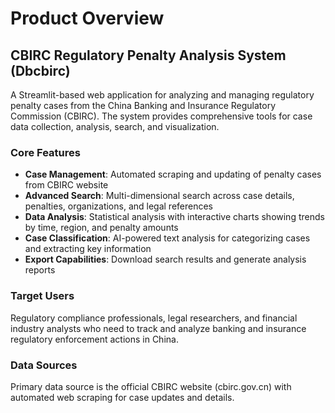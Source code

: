 # Product Overview

## CBIRC Regulatory Penalty Analysis System (Dbcbirc)

A Streamlit-based web application for analyzing and managing regulatory penalty cases from the China Banking and Insurance Regulatory Commission (CBIRC). The system provides comprehensive tools for case data collection, analysis, search, and visualization.

### Core Features

- **Case Management**: Automated scraping and updating of penalty cases from CBIRC website
- **Advanced Search**: Multi-dimensional search across case details, penalties, organizations, and legal references
- **Data Analysis**: Statistical analysis with interactive charts showing trends by time, region, and penalty amounts
- **Case Classification**: AI-powered text analysis for categorizing cases and extracting key information
- **Export Capabilities**: Download search results and generate analysis reports

### Target Users

Regulatory compliance professionals, legal researchers, and financial industry analysts who need to track and analyze banking and insurance regulatory enforcement actions in China.

### Data Sources

Primary data source is the official CBIRC website (cbirc.gov.cn) with automated web scraping for case updates and details.